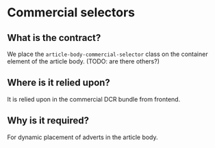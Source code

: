 # Commercial selectors

## What is the contract?

We place the `article-body-commercial-selector` class on the container element of the article body. (TODO: are there others?)

## Where is it relied upon?

It is relied upon in the commercial DCR bundle from frontend.

## Why is it required?

For dynamic placement of adverts in the article body.
